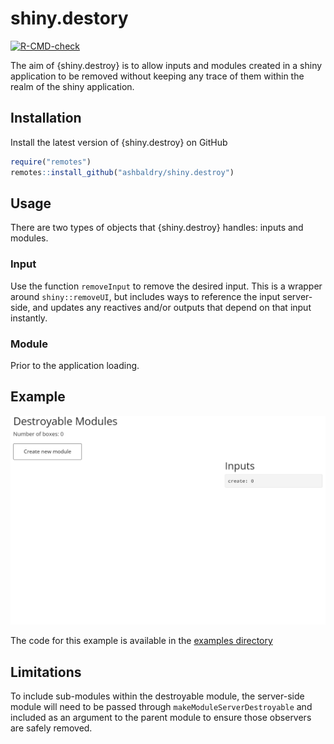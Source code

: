 # shiny.destory

<!-- badges: start -->
  
[![R-CMD-check](https://github.com/ashbaldry/shiny.destroy/actions/workflows/R-CMD-check.yaml/badge.svg)](https://github.com/ashbaldry/shiny.destroy/actions/workflows/R-CMD-check.yaml)
  
<!-- badges: end -->

The aim of {shiny.destroy} is to allow inputs and modules created in a shiny application to be removed without keeping any trace of them within the realm of the shiny application.

## Installation

Install the latest version of {shiny.destroy} on GitHub

```r
require("remotes")
remotes::install_github("ashbaldry/shiny.destroy")
```

## Usage

There are two types of objects that {shiny.destroy} handles: inputs and modules.

### Input

Use the function `removeInput` to remove the desired input. This is a wrapper around `shiny::removeUI`, but includes ways to reference the input server-side, and updates any reactives and/or outputs that depend on that input instantly.

### Module

Prior to the application loading.

## Example

![Example shiny.destroy application](./man/figures/example_app.gif)

The code for this example is available in the [examples directory](/inst/examples-shiny)

## Limitations

To include sub-modules within the destroyable module, the server-side module will need to be passed through `makeModuleServerDestroyable` and included as an argument to the parent module to ensure those observers are safely removed.
